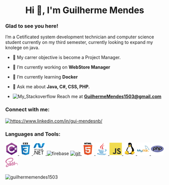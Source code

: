 <h1 align="center">Hi 👋, I'm Guilherme Mendes</h1>  

### Glad to see you here!  
I’m a Cetificated system development technician and computer science student currently on my third semester, currently looking to expand my knolege on java.
  
- 🎯 My carrer objective is become a Project Manager.

- 🔭 I’m currently working on **WebStore Manager**  
  
- 🌱 I’m currently learning **Docker**  
  
- 💬 Ask me about **Java, C#, CSS, PHP.**  
  
- <img src="https://logodownload.org/wp-content/uploads/2018/03/gmail-logo-2-1.png" width="16" height="13" alt="My_Stackoverflow"> Reach me at **GuilhermeMendes1503@gmail.com**  
  
<h3 align="left">Connect with me:</h3>  
<p align="left">  
<a href="https://linkedin.com/in/gui-mendesnb/" target="blank"><img align="center" src="https://cdn.icon-icons.com/icons2/3041/PNG/512/linkedin_logo_icon_189225.png" alt="https://www.linkedin.com/in/gui-mendesnb/" height="45" width="45" /></a>  
</p>  
  
<h3 align="left">Languages and Tools:</h3>  
<p align="left"><a href="https://www.w3schools.com/cs/" target="_blank" rel="noreferrer"> <img src="https://raw.githubusercontent.com/devicons/devicon/master/icons/csharp/csharp-original.svg" alt="csharp" width="40" height="40"/> </a> <a href="https://www.w3schools.com/css/" target="_blank" rel="noreferrer"> <img src="https://raw.githubusercontent.com/devicons/devicon/master/icons/css3/css3-original-wordmark.svg" alt="css3" width="40" height="40"/> </a> <a href="https://dotnet.microsoft.com/" target="_blank" rel="noreferrer"> <img src="https://raw.githubusercontent.com/devicons/devicon/master/icons/dot-net/dot-net-original-wordmark.svg" alt="dotnet" width="40" height="40"/> </a> <img src="https://www.vectorlogo.zone/logos/firebase/firebase-icon.svg" alt="firebase" width="40" height="40"/> </a> <a href="https://git-scm.com/" target="_blank" rel="noreferrer"> <img src="https://www.vectorlogo.zone/logos/git-scm/git-scm-icon.svg" alt="git" width="40" height="40"/> </a> <a href="https://www.w3.org/html/" target="_blank" rel="noreferrer"> <img src="https://raw.githubusercontent.com/devicons/devicon/master/icons/html5/html5-original-wordmark.svg" alt="html5" width="40" height="40"/> </a> <a href="https://www.java.com" target="_blank" rel="noreferrer"> <img src="https://raw.githubusercontent.com/devicons/devicon/master/icons/java/java-original.svg" alt="java" width="40" height="40"/> </a> <a href="https://developer.mozilla.org/en-US/docs/Web/JavaScript" target="_blank" rel="noreferrer"> <img src="https://raw.githubusercontent.com/devicons/devicon/master/icons/javascript/javascript-original.svg" alt="javascript" width="40" height="40"/> </a> <a href="https://www.linux.org/" target="_blank" rel="noreferrer"> <img src="https://raw.githubusercontent.com/devicons/devicon/master/icons/linux/linux-original.svg" alt="linux" width="40" height="40"/> </a> <a href="https://www.mysql.com/" target="_blank" rel="noreferrer"> <img src="https://raw.githubusercontent.com/devicons/devicon/master/icons/mysql/mysql-original-wordmark.svg" alt="mysql" width="40" height="40"/> </a> <a href="https://www.php.net" target="_blank" rel="noreferrer"> <img src="https://raw.githubusercontent.com/devicons/devicon/master/icons/php/php-original.svg" alt="php" width="40" height="40"/> </a> <a href="https://sass-lang.com" target="_blank" rel="noreferrer"> <img src="https://raw.githubusercontent.com/devicons/devicon/master/icons/sass/sass-original.svg" alt="sass" width="40" height="40"/> </a> </p>  
  

<p><img align="center" src="https://github-readme-stats.vercel.app/api/top-langs?username=guilhermemendes1503&show_icons=true&locale=en&layout=compact" alt="guilhermemendes1503" /></p>
